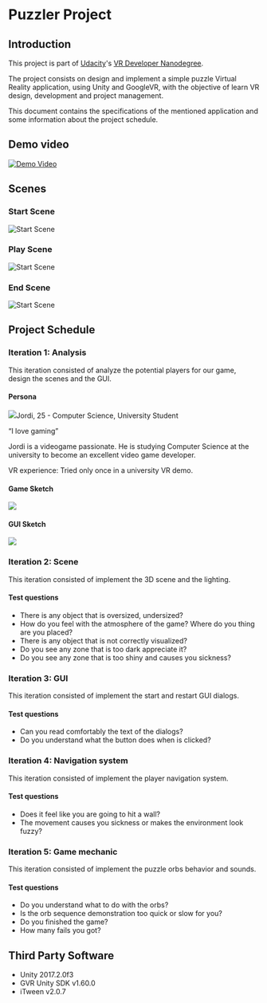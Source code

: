 # Puzzler Project

## Introduction

This project is part of [Udacity](https://www.udacity.com "Udacity - Be in demand")'s [VR Developer Nanodegree](https://www.udacity.com/course/vr-developer-nanodegree--nd017).


The project consists on design and implement a simple puzzle Virtual Reality application, using Unity and GoogleVR, with the objective of learn VR design, development and project management.


This document contains the specifications of the mentioned application and some information about the project schedule.


## Demo video

[![Demo Video](https://img.youtube.com/vi/hgUytoiGTPs/0.jpg)](https://youtu.be/hgUytoiGTPs)

## Scenes

### Start Scene

![Start Scene](Documentation/Scene1.png)

### Play Scene

![Start Scene](Documentation/Scene2.png)

### End Scene

![Start Scene](Documentation/Scene3.png)

## Project Schedule

### Iteration 1: Analysis

This iteration consisted of analyze the potential players for our game, design the scenes and the GUI.

#### Persona

![](Documentation/persona.jpg)Jordi, 25 - Computer Science, University Student

“I love gaming”

Jordi is a videogame passionate. He is studying Computer Science at the university to become an excellent video game developer.

VR experience: Tried only once in a university VR demo.

#### Game Sketch

![](Documentation/Game_Sketch.jpg)

#### GUI Sketch

![](Documentation/GUI_Sketch.jpg)

### Iteration 2: Scene

This iteration consisted of implement the 3D scene and the lighting.

#### Test questions

- There is any object that is oversized, undersized?
- How do you feel with the atmosphere of the game? Where do you thing are you placed?
- There is any object that is not correctly visualized?
- Do you see any zone that is too dark appreciate it?
- Do you see any zone that is too shiny and causes you sickness?

### Iteration 3: GUI

This iteration consisted of implement the start and restart GUI dialogs.

#### Test questions

- Can you read comfortably the text of the dialogs?
- Do you understand what the button does when is clicked?

### Iteration 4: Navigation system

This iteration consisted of implement the player navigation system.

#### Test questions

- Does it feel like you are going to hit a wall?
- The movement causes you sickness or makes the environment look fuzzy?

### Iteration 5: Game mechanic

This iteration consisted of implement the puzzle orbs behavior and sounds.

#### Test questions

- Do you understand what to do with the orbs?
- Is the orb sequence demonstration too quick or slow for you?
- Do you finished the game?
- How many fails you got?

## Third Party Software

- Unity 2017.2.0f3
- GVR Unity SDK v1.60.0
- iTween v2.0.7